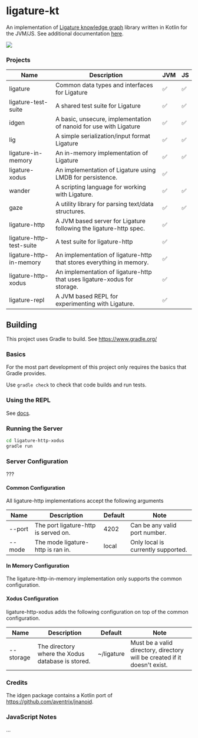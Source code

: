 # ligature-kt
An implementation of [Ligature knowledge graph](https://ligature.dev) library written in Kotlin for the JVM/JS.
See additional documentation [here](https://github.com/almibe/ligature-documentation).

[![](https://jitci.com/gh/almibe/ligature-kt/svg)](https://jitci.com/gh/almibe/ligature-kt)

### Projects

| Name                     | Description                                                                      | JVM | JS |
| ------------------------ | -------------------------------------------------------------------------------- | --- | -- |
| ligature                 | Common data types and interfaces for Ligature                                    | ✅   | ✅ |
| ligature-test-suite      | A shared test suite for Ligature                                                 | ✅   | ✅ |
| idgen                    | A basic, unsecure, implementation of nanoid for use with Ligature                | ✅   | ✅ |
| lig                      | A simple serialization/input format Ligature                                     | ✅   | ✅ |
| ligature-in-memory       | An in-memory implementation of Ligature                                          | ✅   | ✅ |
| ligature-xodus           | An implementation of Ligature using LMDB for persistence.                        | ✅   |   |
| wander                   | A scripting language for working with Ligature.                                  | ✅   | ✅ |
| gaze                     | A utility library for parsing text/data structures.                              | ✅   | ✅ |
| ligature-http            | A JVM based server for Ligature following the ligature-http spec.                | ✅   |   |
| ligature-http-test-suite | A test suite for ligature-http                                                   | ✅   |   |
| ligature-http-in-memory  | An implementation of ligature-http that stores everything in memory.             | ✅   |   |
| ligature-http-xodus      | An implementation of ligature-http that uses ligature-xodus for storage.         | ✅   |   |
| ligature-repl            | A JVM based REPL for experimenting with Ligature.                                | ✅   |   |

## Building
This project uses Gradle to build.
See https://www.gradle.org/

### Basics

For the most part development of this project only requires the basics that Gradle provides.

Use `gradle check` to check that code builds and run tests.

### Using the REPL

See [docs](https://github.com/almibe/ligature-kt/ligature-repl/README.md).

### Running the Server

```bash
cd ligature-http-xodus
gradle run
```

### Server Configuration

???

#### Common Configuration

All ligature-http implementations accept the following arguments

| Name   | Description                          | Default | Note                               |
|--------|--------------------------------------|---------|------------------------------------|
| --port | The port ligature-http is served on. | 4202    | Can be any valid port number.      |
 | --mode | The mode ligature-http is ran in.    | local   | Only local is currently supported. |

#### In Memory Configuration

The ligature-http-in-memory implementation only supports the common configuration.

#### Xodus Configuration

ligature-http-xodus adds the following configuration on top of the common configuration.

| Name      | Description                                       | Default    | Note                                                                      |
|-----------|---------------------------------------------------|------------|---------------------------------------------------------------------------|
| --storage | The directory where the Xodus database is stored. | ~/ligature | Must be a valid directory, directory will be created if it doesn't exist. |

### Credits

The idgen package contains a Kotlin port of https://github.com/aventrix/jnanoid.

### JavaScript Notes

...
